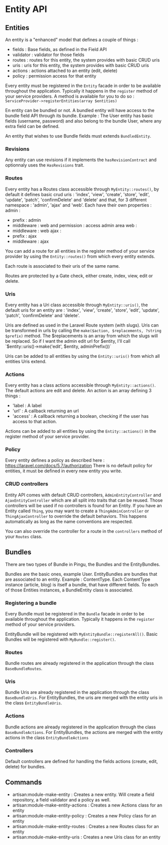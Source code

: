 # Entity API

## Entities

An entity is a "enhanced" model that defines a couple of things :

- fields : Base fields, as defined in the Field API
- validator : validator for those fields
- routes : routes for this entity, the system provides with basic CRUD uris
- uris : uris for this entity, the system provides with basic CRUD uris
- actions : actions attached to an entity (edit, delete)
- policy : permission access for that entity

Every entity must be registered in the `Entity` facade in order to be available throughout the application. Typically it happens in the `register` method of your service providers.
A method is available for you to do so : `ServiceProvider->registerEntities(array $entities)`

En entity can be bundled or not. A bundled entity will have access to the bundle field API through its bundle.
Example : The User entity has basic fields (username, password) and also belong to the bundle User, where any extra field can be defined.

An entity that wishes to use Bundle fields must extends `BundledEntity`.

### Revisions

Any entity can use revisions if it implements the `hasRevisionContract` and optionnaly uses the `HasRevisions` trait.

### Routes

Every entity has a Routes class accessible through `MyEntity::routes()`, by default it defines basic crud uris : 'index', 'view', 'create', 'store', 'edit', 'update', 'patch', 'confirmDelete' and 'delete' and that, for 3 different namespace : 'admin', 'ajax' and 'web'.
Each have their own properties :
admin :
- prefix : admin
- middleware : web and permission : access admin area
web :
- middleware : web
ajax :
- prefix : ajax
- middleware : ajax

You can add a route for all entities in the register method of your service provider by using the `Entity::routes()` from which every entity extends.

Each route is associated to their uris of the same name.

Routes are protected by a Gate check, either create, index, view, edit or delete.

### Uris

Every entity has a Uri class accessible through `MyEntity::uris()`, the default uris for an entity are : 'index', 'view', 'create', 'store', 'edit', 'update', 'patch', 'confirmDelete' and 'delete'.

Uris are defined as used in the Laravel Route system (with slugs).
Uris can be transformed in urls by calling the `make($action, $replacements, ?string $prefix)` method. The $replacements is an array from which the slugs will be replaced. So if I want the admin edit url for $entity, I'll call `$entity::uris()->make('edit', $entity, adminPrefix())`

Uris can be added to all entities by using the `Entity::uris()` from which all entities Uris extend.

### Actions

Every entity has a class actions accessible through `MyEntity::actions()`. The default actions are edit and delete.
An action is an array defining 3 things :
- 'label : A label
- 'url' : A callback returning an url
- 'access' : A callback returning a boolean, checking if the user has access to that action.

Actions can be added to all entities by using the `Entity::actions()` in the register method of your service provider.

### Policy

Every entity defines a policy as described here : https://laravel.com/docs/5.7/authorization
There is no default policy for entities, it must be defined in every new entity you write.

### CRUD controllers

Entity API comes with default CRUD controllers, `ÀdminEntityController` and `AjaxEntityController` which are all split into traits that can be reused.
Those controllers will be used if no controllers is found for an Entity. If you have an Entity called `Thing`, you may want to create a `ThingAdminController` or `ThingAjaxController` to override the default behaviors. This happens automatically as long as the name conventions are respected.

You can also override the controller for a route in the `controllers` method of your `Routes` class.

## Bundles

There are two types of Bundle in Pingu, the Bundles and the EntityBundles.

Bundles are the basic ones, example User.
EntityBundles are bundles that are associated to an entity. Example : ContentType.
Each ContentType instance (article, blog) is itself a bundle, that have different fields. To each of those Entities instances, a BundleEntity class is associated.

### Registering a bundle

Every Bundle must be registered in the `Bundle` facade in order to be available throughout the application. Typically it happens in the `register` method of your service providers.

EntityBundle will be registered with `MyEntityBundle::registerAll()`.
Basic Bundles will be registered with `MyBundle::register()`.

### Routes

Bundle routes are already registered in the application through the class `BaseBundleRoutes`.

### Uris

Bundle Uris are already registered in the application through the class `BaseBundleUris`. For EntityBundles, the uris are merged with the entity uris in the class `EntityBundleUris`.

### Actions

Bundle actions are already registered in the application through the class `BaseBundleActions`. For EntityBundles, the actions are merged with the entity actions in the class `EntityBundleActions`

### Controllers

Default controllers are defined for handling the fields actions (create, edit, delete) for bundles.

## Commands

- artisan:module-make-entity : Creates a new entity. Will create a field repository, a field validator and a policy as well.
- artisan:module-make-entity-actions : Creates a new Actions class for an entity
- artisan:module-make-entity-policy : Creates a new Policy class for an entity
- artisan:module-make-entity-routes : Creates a new Routes class for an entity
- artisan:module-make-entity-uris : Creates a new Uris class for an entity